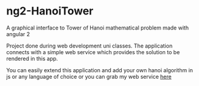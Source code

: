# ng2-HanoiTower
A graphical interface to Tower of Hanoi mathematical problem made with angular 2

Project done during web development uni classes. The application connects with
a simple web service which provides the solution to be rendered in this app.

You can easily extend this application and add your own hanoi algorithm in js
or any language of choice or you can grab my web service <a href="https://github.com/fssAlbertoLuis/Tower-of-hanoi-webservice">here</a>